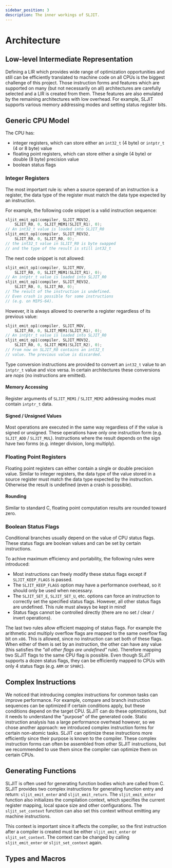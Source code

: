 ```yaml
---
sidebar_position: 3
description: The inner workings of SLJIT.
---
```


# Architecture

## Low-level Intermediate Representation

Defining a LIR which provides wide range of optimization opportunities and still can be efficiently translated to machine code on all CPUs is the biggest challenge of this project.
Those instruction forms and features which are supported on many (but not necessarily on all) architectures are carefully selected and a LIR is created from them.
These features are also emulated by the remaining architectures with low overhead.
For example, SLJIT supports various memory addressing modes and setting status register bits.

## Generic CPU Model

The CPU has:
  - integer registers, which can store either an `int32_t` (4 byte) or `intptr_t` (4 or 8 byte) value
  - floating point registers, which can store either a single (4 byte) or double (8 byte) precision value
  - boolean status flags

### Integer Registers

The most important rule is: when a source operand of an instruction is a register, the data type of the register must match the data type expected by an instruction.

For example, the following code snippet is a valid instruction sequence:

```c
sljit_emit_op1(compiler, SLJIT_MOV32,
    SLJIT_R0, 0, SLJIT_MEM1(SLJIT_R1), 0);
// An int32_t value is loaded into SLJIT_R0
sljit_emit_op1(compiler, SLJIT_REV32,
    SLJIT_R0, 0, SLJIT_R0, 0);
// the int32_t value in SLJIT_R0 is byte swapped
// and the type of the result is still int32_t
```

The next code snippet is not allowed:

```c
sljit_emit_op1(compiler, SLJIT_MOV,
    SLJIT_R0, 0, SLJIT_MEM1(SLJIT_R1), 0);
// An intptr_t value is loaded into SLJIT_R0
sljit_emit_op1(compiler, SLJIT_REV32,
    SLJIT_R0, 0, SLJIT_R0, 0);
// The result of the instruction is undefined.
// Even crash is possible for some instructions
// (e.g. on MIPS-64).
```

However, it is always allowed to overwrite a register regardless of its previous value:

```c
sljit_emit_op1(compiler, SLJIT_MOV,
    SLJIT_R0, 0, SLJIT_MEM1(SLJIT_R1), 0);
// An intptr_t value is loaded into SLJIT_R0
sljit_emit_op1(compiler, SLJIT_MOV32,
    SLJIT_R0, 0, SLJIT_MEM1(SLJIT_R2), 0);
// From now on SLJIT_R0 contains an int32_t
// value. The previous value is discarded.
```

Type conversion instructions are provided to convert an `int32_t` value to an `intptr_t` value and vice versa.
In certain architectures these conversions are *nops* (no instructions are emitted).

#### Memory Accessing

Register arguments of `SLJIT_MEM1` / `SLJIT_MEM2` addressing modes must contain `intptr_t` data.

#### Signed / Unsigned Values

Most operations are executed in the same way regardless of if the value is signed or unsigned.
These operations have only one instruction form (e.g. `SLJIT_ADD` / `SLJIT_MUL`).
Instructions where the result depends on the sign have two forms (e.g. integer division, long multiply).

### Floating Point Registers

Floating point registers can either contain a single or double precision value.
Similar to integer registers, the data type of the value stored in a source register must match the data type expected by the instruction.
Otherwise the result is undefined (even a crash is possible).

#### Rounding

Similar to standard C, floating point computation results are rounded toward zero.

### Boolean Status Flags

Conditional branches usually depend on the value of CPU status flags.
These status flags are boolean values and can be set by certain instructions.

To achive maximum efficiency and portability, the following rules were introduced:
  - Most instructions can freely modify these status flags except if `SLJIT_KEEP_FLAGS` is passed.
  - The `SLJIT_KEEP_FLAGS` option may have a performance overhead, so it should only be used when necessary.
  - The `SLJIT_SET_E`, `SLJIT_SET_U`, etc. options can force an instruction to correctly set the specified status flags. However, all other status flags are undefined. This rule must always be kept in mind!
  - Status flags cannot be controlled directly (there are no set / clear / invert operations).

The last two rules allow efficient mapping of status flags.
For example the arithmetic and multiply overflow flags are mapped to the same overflow flag bit on `x86`.
This is allowed, since no instruction can set both of these flags.
When either of them is set by an instruction, the other can have any value (this satisfies the *"all other flags are undefined"* rule).
Therefore mapping two SLJIT flags to the same CPU flag is possible.
Even though SLJIT supports a dozen status flags, they can be efficiently mapped to CPUs with only 4 status flags (e.g. `ARM` or `SPARC`).

## Complex Instructions

We noticed that introducing complex instructions for common tasks can improve performance.
For example, compare and branch instruction sequences can be optimized if certain conditions apply, but these conditions depend on the target CPU.
SLJIT can do these optimizations, but it needs to understand the "purpose" of the generated code.
Static instruction analysis has a large performance overhead however, so we chose another approach: we introduced complex instruction forms for certain non-atomic tasks.
SLJIT can optimize these instructions more efficiently since their purpose is known to the compiler.
These complex instruction forms can often be assembled from other SLJIT instructions, but we recommended to use them since the compiler can optimize them on certain CPUs.

## Generating Functions

SLJIT is often used for generating function bodies which are
called from C.
SLJIT provides two complex instructions for generating function entry and return: `sljit_emit_enter` and `sljit_emit_return`.
The `sljit_emit_enter` function also initializes the compilation context, which specifies the current register mapping, local space size and other configurations.
The `sljit_set_context` function can also set this context without emitting any machine instructions.

This context is important since it affects the compiler, so the first instruction after a compiler is created must be either `sljit_emit_enter` or `sljit_set_context`.
The context can be changed by calling `sljit_emit_enter` or `sljit_set_context` again.

## Types and Macros
